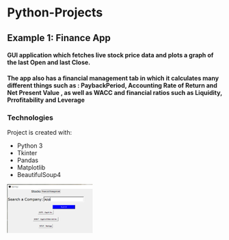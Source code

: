 # Python-Projects
## Example 1: Finance App
#### GUI application which fetches live stock price data and plots a graph of the last Open and last Close.
#### The app also has a financial management tab in which it calculates many different things such as : PaybackPeriod, Accounting Rate of Return and Net Present Value , as well as  WACC and financial ratios such as Liquidity, Prrofitability and Leverage

### Technologies
Project is created with:
* Python 3
* Tkinter
* Pandas
* Matplotlib
* BeautifulSoup4

<img src="FinanceApp/App/screenshots/Screenshot1.PNG" width="200">
